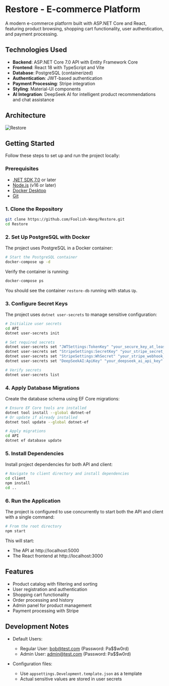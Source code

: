 # Restore - E-commerce Platform

A modern e-commerce platform built with ASP.NET Core and React, featuring product browsing, shopping cart functionality, user authentication, and payment processing.

## Technologies Used

- **Backend**: ASP.NET Core 7.0 API with Entity Framework Core
- **Frontend**: React 18 with TypeScript and Vite
- **Database**: PostgreSQL (containerized)
- **Authentication**: JWT-based authentication
- **Payment Processing**: Stripe integration
- **Styling**: Material-UI components
- **AI Integration**: DeepSeek AI for intelligent product recommendations and chat assistance

## Architecture
![Restore](https://github.com/user-attachments/assets/13523403-b53b-4db4-9567-b8d694e9415b)


## Getting Started

Follow these steps to set up and run the project locally:

### Prerequisites

- [.NET SDK 7.0](https://dotnet.microsoft.com/download) or later
- [Node.js](https://nodejs.org/) (v16 or later)
- [Docker Desktop](https://www.docker.com/products/docker-desktop)
- [Git](https://git-scm.com/)

### 1. Clone the Repository

```bash
git clone https://github.com/Foolish-Wang/Restore.git
cd Restore
```

### 2. Set Up PostgreSQL with Docker

The project uses PostgreSQL in a Docker container:

```bash
# Start the PostgreSQL container
docker-compose up -d
```

Verify the container is running:

```bash
docker-compose ps
```

You should see the container `restore-db` running with status `Up`.

### 3. Configure Secret Keys

The project uses `dotnet user-secrets` to manage sensitive configuration:

```bash
# Initialize user secrets
cd API
dotnet user-secrets init

# Set required secrets
dotnet user-secrets set "JWTSettings:TokenKey" "your_secure_key_at_least_32_chars_long"
dotnet user-secrets set "StripeSettings:SecretKey" "your_stripe_secret_key"
dotnet user-secrets set "StripeSettings:WhSecret" "your_stripe_webhook_secret"
dotnet user-secrets set "DeepSeekAI:ApiKey" "your_deepseek_ai_api_key"

# Verify secrets
dotnet user-secrets list
```

### 4. Apply Database Migrations

Create the database schema using EF Core migrations:

```bash
# Ensure EF Core tools are installed
dotnet tool install --global dotnet-ef
# Or update if already installed
dotnet tool update --global dotnet-ef

# Apply migrations
cd API
dotnet ef database update
```

### 5. Install Dependencies

Install project dependencies for both API and client:

```bash
# Navigate to client directory and install dependencies
cd client
npm install
cd ..
```

### 6. Run the Application

The project is configured to use concurrently to start both the API and client with a single command:

```bash
# From the root directory
npm start
```

This will start:

- The API at http://localhost:5000
- The React frontend at http://localhost:3000

## Features

- Product catalog with filtering and sorting
- User registration and authentication
- Shopping cart functionality
- Order processing and history
- Admin panel for product management
- Payment processing with Stripe

## Development Notes

- Default Users:

  - Regular User: bob@test.com (Password: Pa$$w0rd)
  - Admin User: admin@test.com (Password: Pa$$w0rd)

- Configuration files:
  - Use `appsettings.Development.template.json` as a template
  - Actual sensitive values are stored in user secrets
